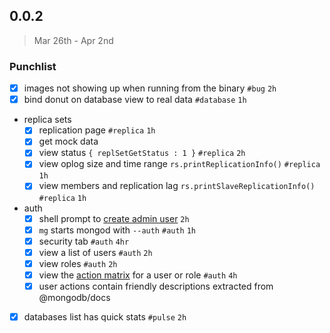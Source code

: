 ## 0.0.2

> Mar 26th - Apr 2nd

### Punchlist

- [x] images not showing up when running from the binary `#bug` `2h`
- [x] bind donut on database view to real data `#database` `1h`
- replica sets
  - [x] replication page `#replica` `1h`
  - [x] get mock data
  - [x] view status `{ replSetGetStatus : 1 }` `#replica`  `2h`
  - [x] view oplog size and time range `rs.printReplicationInfo()` `#replica`  `1h`
  - [x] view members and replication lag `rs.printSlaveReplicationInfo()` `#replica`  `1h`
- auth
  - [x] shell prompt to [create admin user][create-admin] `2h`
  - [x] `mg` starts mongod with `--auth` `#auth` `1h`
  - [x] security tab `#auth` `4hr`
  - [x] view a list of users `#auth` `2h`
  - [x] view roles `#auth` `2h`
  - [x] view the [action matrix][user-actions] for a user or role `#auth` `4h`
  - [x] user actions contain friendly descriptions extracted from @mongodb/docs
- [x] databases list has quick stats `#pulse` `2h`

[create-admin]: http://docs.mongodb.org/manual/tutorial/add-user-administrator/
[user-actions]: http://docs.mongodb.org/master/reference/privilege-actions/#security-user-actions
